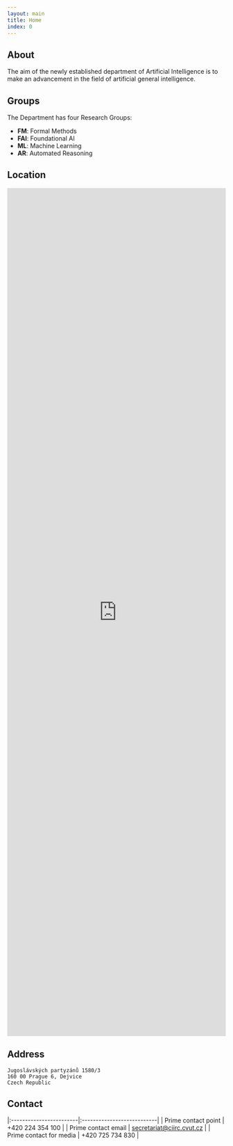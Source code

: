 ```yaml
---
layout: main
title: Home
index: 0
---
```


## About 

The aim of the newly established department of Artificial Intelligence is to make an advancement in the field of artificial general intelligence.

## Groups

The Department has four Research Groups:

* **FM**: Formal Methods
* **FAI**: Foundational AI
* **ML**: Machine Learning
* **AR**: Automated Reasoning

## Location

<!-- 
![ciirc](https://www.ciirc.cvut.cz/wp-content/uploads/2017/08/predstaveni-1.jpg) 
-->

<div><iframe src="https://www.google.com/maps/embed?pb=!1m18!1m12!1m3!1d1279.5416994861462!2d14.393923821572495!3d50.103445927619916!2m3!1f0!2f0!3f0!3m2!1i1024!2i768!4f13.1!3m3!1m2!1s0x0%3A0x72d5d7faff1cb933!2s%C4%8Cesk%C3%BD+institut+informatiky%2C+robotiky+a+kybernetiky!5e0!3m2!1scs!2scz!4v1508487103659" width="100%" height="50%" frameborder="0" style="border:0" allowfullscreen></iframe></div>


## Address 

```
Jugoslávských partyzánů 1580/3
160 00 Prague 6, Dejvice
Czech Republic
```

## Contact

|:------------------------|:---------------------------|
| Prime contact point     | +420 224 354 100           |
| Prime contact email     | secretariat@ciirc.cvut.cz  |
| Prime contact for media | +420 725 734 830           |


